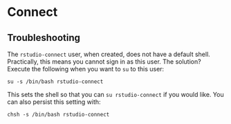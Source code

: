 # Connect


## Troubleshooting

The `rstudio-connect` user, when created, does not have a default shell.  Practically, this means you cannot sign in as this user.  The solution?  Execute the following when you want to `su` to this user:

```
su -s /bin/bash rstudio-connect
```

This sets the shell so that you can `su rstudio-connect` if you would like.  You can also persist this setting with:

```
chsh -s /bin/bash rstudio-connect
```
